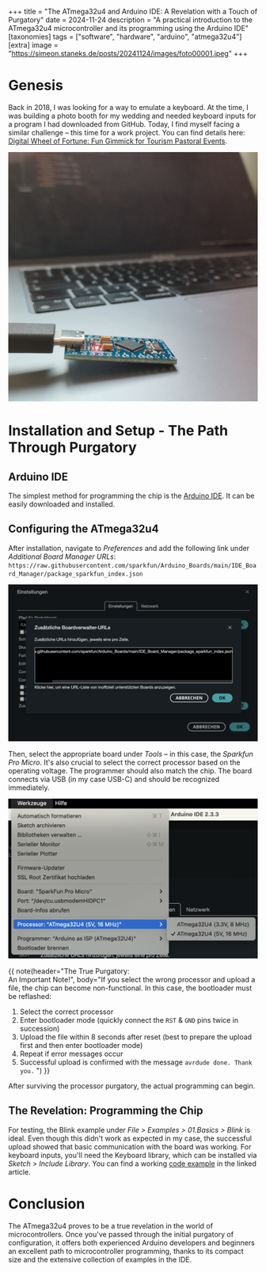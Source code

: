 +++
title = "The ATmega32u4 and Arduino IDE: A Revelation with a Touch of Purgatory"
date = 2024-11-24
description = "A practical introduction to the ATmega32u4 microcontroller and its programming using the Arduino IDE"
[taxonomies]
tags = ["software", "hardware", "arduino", "atmega32u4"]
[extra]
image = "https://simeon.staneks.de/posts/20241124/images/foto00001.jpeg"
+++

# Genesis

Back in 2018, I was looking for a way to emulate a keyboard. At the time, I was building a photo booth for my wedding and needed keyboard inputs for a program I had downloaded from GitHub. Today, I find myself facing a similar challenge – this time for a work project. You can find details here: [Digital Wheel of Fortune: Fun Gimmick for Tourism Pastoral Events](https://simeon.staneks.de/en/posts/20241120/).

![ATmega32u4: Pro Micro](images/foto00001.jpeg)

# Installation and Setup - The Path Through Purgatory

## Arduino IDE

The simplest method for programming the chip is the [Arduino IDE](https://www.arduino.cc/en/software). It can be easily downloaded and installed.

## Configuring the ATmega32u4

After installation, navigate to *Preferences* and add the following link under *Additional Board Manager URLs*:
`https://raw.githubusercontent.com/sparkfun/Arduino_Boards/main/IDE_Board_Manager/package_sparkfun_index.json`

![Board Manager](images/foto00002.png)

Then, select the appropriate board under *Tools* – in this case, the *Sparkfun Pro Micro*. It's also crucial to select the correct processor based on the operating voltage. The programmer should also match the chip. The board connects via USB (in my case USB-C) and should be recognized immediately.

![Processor](images/foto00003.png)

{{ note(header="The True Purgatory: <br>An Important Note!", body="If you select the wrong processor and upload a file, the chip can become non-functional. In this case, the bootloader must be reflashed:

1. Select the correct processor
2. Enter bootloader mode (quickly connect the `RST` & `GND` pins twice in succession)
3. Upload the file within 8 seconds after reset (best to prepare the upload first and then enter bootloader mode)
4. Repeat if error messages occur
5. Successful upload is confirmed with the message `avrdude done. Thank you.`
") }}

After surviving the processor purgatory, the actual programming can begin.

## The Revelation: Programming the Chip

For testing, the Blink example under *File > Examples > 01.Basics > Blink* is ideal. Even though this didn't work as expected in my case, the successful upload showed that basic communication with the board was working. For keyboard inputs, you'll need the Keyboard library, which can be installed via *Sketch > Include Library*. You can find a working [code example](https://simeon.staneks.de/en/posts/20241120/#code-example) in the linked article.

# Conclusion

The ATmega32u4 proves to be a true revelation in the world of microcontrollers. Once you've passed through the initial purgatory of configuration, it offers both experienced Arduino developers and beginners an excellent path to microcontroller programming, thanks to its compact size and the extensive collection of examples in the IDE.